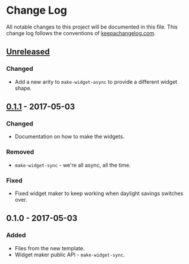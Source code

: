 # Change Log
All notable changes to this project will be documented in this file. This change log follows the conventions of [keepachangelog.com](http://keepachangelog.com/).

## [Unreleased]
### Changed
- Add a new arity to `make-widget-async` to provide a different widget shape.

## [0.1.1] - 2017-05-03
### Changed
- Documentation on how to make the widgets.

### Removed
- `make-widget-sync` - we're all async, all the time.

### Fixed
- Fixed widget maker to keep working when daylight savings switches over.

## 0.1.0 - 2017-05-03
### Added
- Files from the new template.
- Widget maker public API - `make-widget-sync`.

[Unreleased]: https://github.com/your-name/offerings/compare/0.1.1...HEAD
[0.1.1]: https://github.com/your-name/offerings/compare/0.1.0...0.1.1

